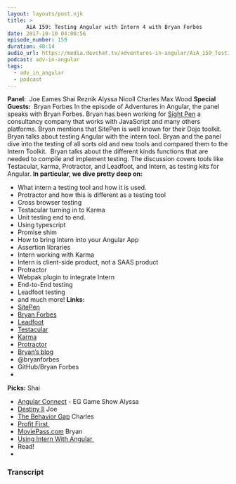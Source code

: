 ```yaml
---
layout: layouts/post.njk
title: >
      AiA 159: Testing Angular with Intern 4 with Bryan Forbes
date: 2017-10-10 04:00:56
episode_number: 159
duration: 48:14
audio_url: https://media.devchat.tv/adventures-in-angular/AiA_159_Testing_Angular_with_Intern_4_with_Bryan_Forbes.mp3
podcast: adv-in-angular
tags: 
  - adv_in_angular
  - podcast
---
```


 **Panel:&nbsp;** Joe Eames Shai Reznik Alyssa Nicoll Charles Max Wood **Special Guests:&nbsp;** Bryan Forbes In the episode of Adventures in Angular, the panel speaks with Bryan Forbes. Bryan has been working for [Sight Pen](https://www.sitepen.com) a consultancy company that works with JavaScript and many others platforms. Bryan mentions that SitePen is well known for their Dojo toolkit. Bryan talks about testing Angular with the intern tool. Bryan and the panel dive into the testing of all sorts old and new tools and compared them to the Intern Toolkit.&nbsp; Bryan talks about the different kinds functions that are needed to compile and implement testing. The discussion covers tools like Testacular, karma, Protractor, and Leadfoot, and Intern, as testing kits for Angular. **In particular, we dive pretty deep on:**
- What intern a testing tool and how it is used.
- Protractor and how this is different as a testing tool
- Cross browser testing
- Testacular turning in to Karma
- Unit testing end to end.
- Using typescript
- Promise shim
- How to bring Intern into your Angular App
- Assertion libraries
- Intern working with Karma
- Intern is client-side product, not a SAAS product
- Protractor
- Webpak plugin to integrate Intern
- End-to-End testing
- Leadfoot testing
- and much more!
**Links:&nbsp;**
- [SitePen](https://www.sitepen.com)
- [Bryan Forbes](https://github.com/bryanforbes)
- [Leadfoot](https://theintern.io/leadfoot/module-leadfoot_Command.html)
- [Testacular](https://github.com/testacular)
- [Karma](https://karma-runner.github.io/1.0/index.html)
- [Protractor](http://www.protractortest.org/#/)
- [Bryan’s blog](https://www.sitepen.com/blog/author/bforbes/)
- @bryanforbes
- GitHub/Bryan Forbes
- 
**Picks:** Shai
- [Angular Connect](https://www.angularconnect.com) - EG Game Show
Alyssa
- [Destiny II](https://en.wikipedia.org/wiki/Destiny_2)
Joe
- [The Behavior Gap](https://www.amazon.com/dp/B005GSYXX6/ref=dp-kindle-redirect?_encoding=UTF8&btkr=1)
Charles
- [Profit First&nbsp;](http://profitfirstbook.com)
- [MoviePass.com](http://MoviePass.com)
Bryan
- [Using Intern With Angular&nbsp;](https://www.sitepen.com/blog/2017/09/22/efficient-testing-of-angular-with-intern/)
- Read!
- 


### Transcript


